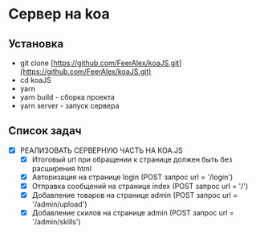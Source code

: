 # Сервер на koa

## Установка
* git clone [https://github.com/FeerAlex/koaJS.git](https://github.com/FeerAlex/koaJS.git)
* cd koaJS
* yarn
* yarn build - сборка проекта
* yarn server - запуск сервера

## Список задач
- [X] РЕАЛИЗОВАТЬ СЕРВЕРНУЮ ЧАСТЬ НА KOA.JS
    - [X] Итоговый url при обращении к странице должен быть без расширения html
    - [X] Авторизация на странице login (POST запрос url = '/login')
    - [X] Отправка сообщений на странице index (POST запрос url = '/')
    - [X] Добавление товаров на странице admin (POST запрос url = '/admin/upload')
    - [X] Добавление скилов на странице admin (POST запрос url = '/admin/skills')